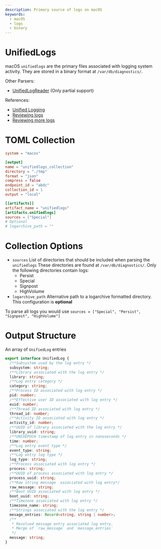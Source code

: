 ```yaml
---
description: Primary source of logs on macOS
keywords:
  - macOS
  - logs
  - binary
---
```


# UnifiedLogs

macOS `unifiedlogs` are the primary files associated with logging system
activity. They are stored in a binary format at `/var/db/diagnostics/`.

Other Parsers:

- [UnifiedLogReader](https://github.com/ydkhatri/UnifiedLogReader) (Only partial
  support)

References:

- [Unified Logging](https://eclecticlight.co/2018/03/19/macos-unified-log-1-why-what-and-how/)
- [Reviewing logs](https://www.mandiant.com/resources/blog/reviewing-macos-unified-logs)
- [Reviewing more logs](https://www.crowdstrike.com/blog/how-to-leverage-apple-unified-log-for-incident-response/)

# TOML Collection

```toml
system = "macos"

[output]
name = "unifiedlogs_collection"
directory = "./tmp"
format = "json"
compress = false
endpoint_id = "abdc"
collection_id = 1
output = "local"

[[artifacts]]
artifact_name = "unifiedlogs"
[artifacts.unifiedlogs]
sources = ["Special"]
# Optional
# logarchive_path = ""
```

# Collection Options

- `sources` List of directories that should be included when parsing the
  `unifiedlogs` These directories are found at `/var/db/diagnostics/`. Only the
  following directories contain logs:
  - Persist
  - Special
  - Signpost
  - HighVolume
- `logarchive_path` Alternative path to a logarchive formatted directory. This
  configuration is **optional**

To parse all logs you would use
`sources = ["Special", "Persist", "Signpost", "HighVolume"]`

# Output Structure

An array of `UnifiedLog` entries

```typescript
export interface UnifiedLog {
  /**Subsystem used by the log entry */
  subsystem: string;
  /**Library associated with the log entry */
  library: string;
  /**Log entry category */
  category: string;
  /**Process ID associated with log entry */
  pid: number;
  /**Effective user ID associated with log entry */
  euid: number;
  /**Thread ID associated with log entry */
  thread_id: number;
  /**Activity ID associated with log entry */
  activity_id: number;
  /**UUID of library associated with the log entry */
  library_uuid: string;
  /**UNIXEPOCH timestamp of log entry in nanoseconds */
  time: number;
  /**Log entry event type */
  event_type: string;
  /**Log entry log type */
  log_type: string;
  /**Process associated with log entry */
  process: string;
  /**UUID of process associated with log entry */
  process_uuid: string;
  /**Raw string message  associated with log entry*/
  raw_message: string;
  /**Boot UUID associated with log entry */
  boot_uuid: string;
  /**Timezone associated with log entry */
  timezone_name: string;
  /**Strings associated with the log entry */
  mesage_entries: Record<string, string | number>;
  /**
   * Resolved message entry associated log entry.
   * Merge of `raw_message` and `message_entries`
   */
  message: string;
}
```
